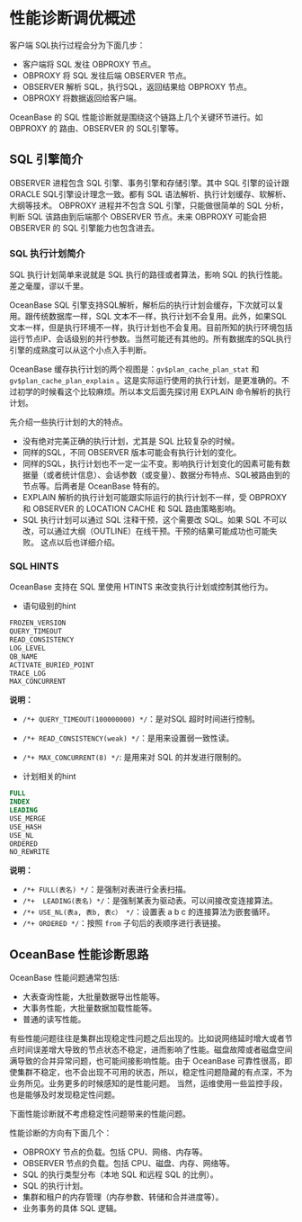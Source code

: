 # 性能诊断调优概述

客户端 SQL执行过程会分为下面几步：

+ 客户端将 SQL 发往 OBPROXY 节点。
+ OBPROXY 将 SQL 发往后端 OBSERVER 节点。
+ OBSERVER 解析 SQL，执行SQL，返回结果给 OBPROXY 节点。
+ OBPROXY 将数据返回给客户端。

OceanBase 的 SQL 性能诊断就是围绕这个链路上几个关键环节进行。如 OBPROXY 的 路由、OBSERVER 的 SQL引擎等。

## SQL 引擎简介

OBSERVER 进程包含 SQL 引擎、事务引擎和存储引擎。其中 SQL 引擎的设计跟 ORACLE SQL引擎设计理念一致。都有 SQL 语法解析、执行计划缓存、软解析、大纲等技术。
OBPROXY 进程并不包含 SQL 引擎，只能做很简单的 SQL 分析，判断 SQL 该路由到后端那个 OBSERVER 节点。未来 OBPROXY 可能会把 OBSERVER 的 SQL 引擎能力也包含进去。

### SQL 执行计划简介

SQL 执行计划简单来说就是 SQL 执行的路径或者算法，影响 SQL 的执行性能。差之毫厘，谬以千里。

OceanBase SQL 引擎支持SQL解析，解析后的执行计划会缓存，下次就可以复用。跟传统数据库一样，SQL 文本不一样，执行计划不会复用。此外，如果SQL文本一样，但是执行环境不一样，执行计划也不会复用。目前所知的执行环境包括运行节点IP、会话级别的并行参数。当然可能还有其他的。所有数据库的SQL执行引擎的成熟度可以从这个小点入手判断。

OceanBase 缓存执行计划的两个视图是：`gv$plan_cache_plan_stat` 和 `gv$plan_cache_plan_explain` 。这是实际运行使用的执行计划，是更准确的。不过初学的时候看这个比较麻烦。所以本文后面先探讨用 EXPLAIN 命令解析的执行计划。

先介绍一些执行计划的大的特点。

+ 没有绝对完美正确的执行计划，尤其是 SQL 比较复杂的时候。
+ 同样的SQL，不同 OBSERVER 版本可能会有执行计划的变化。
+ 同样的SQL，执行计划也不一定一尘不变。影响执行计划变化的因素可能有数据量（或者统计信息）、会话参数（或变量）、数据分布特点、SQL被路由到的节点等。后两者是 OceanBase 特有的。
+ EXPLAIN 解析的执行计划可能跟实际运行的执行计划不一样，受 OBPROXY 和 OBSERVER 的 LOCATION CACHE 和 SQL 路由策略影响。
+ SQL 执行计划可以通过 SQL 注释干预，这个需要改 SQL。如果 SQL 不可以改，可以通过大纲（OUTLINE）在线干预。干预的结果可能成功也可能失败。 这点以后也详细介绍。

### SQL HINTS

OceanBase 支持在 SQL 里使用 HTINTS 来改变执行计划或控制其他行为。

+ 语句级别的hint

```sql
FROZEN_VERSION
QUERY_TIMEOUT
READ_CONSISTENCY
LOG_LEVEL
QB_NAME
ACTIVATE_BURIED_POINT
TRACE_LOG
MAX_CONCURRENT
```

**说明：**

+ `/*+ QUERY_TIMEOUT(100000000) */`：是对SQL 超时时间进行控制。
+ `/*+ READ_CONSISTENCY(weak) */`：是用来设置弱一致性读。
+ `/*+ MAX_CONCURRENT(8) */`: 是用来对 SQL 的并发进行限制的。

+ 计划相关的hint

```sql
FULL
INDEX
LEADING
USE_MERGE
USE_HASH
USE_NL
ORDERED
NO_REWRITE
```

**说明：**

+ `/*+ FULL(表名) */`：是强制对表进行全表扫描。
+ `/*+  LEADING(表名) */`：是强制某表为驱动表。可以间接改变连接算法。
+ `/*+ USE_NL(表a, 表b, 表c） */`：设置表 a b c 的连接算法为嵌套循环。
+ `/*+ ORDERED */`：按照 `from` 子句后的表顺序进行表链接。

## OceanBase 性能诊断思路

OceanBase 性能问题通常包括:

+ 大表查询性能，大批量数据导出性能等。
+ 大事务性能，大批量数据加载性能等。
+ 普通的读写性能。

有些性能问题往往是集群出现稳定性问题之后出现的。比如说网络延时增大或者节点时间误差增大导致的节点状态不稳定，进而影响了性能。磁盘故障或者磁盘空间满导致的合并异常问题，也可能间接影响性能。由于 OceanBase 可靠性很高，即使集群不稳定，也不会出现不可用的状态，所以，稳定性问题隐藏的有点深，不为业务所见。业务更多的时候感知的是性能问题。
当然，运维使用一些监控手段，也是能够及时发现稳定性问题。

下面性能诊断就不考虑稳定性问题带来的性能问题。

性能诊断的方向有下面几个：

+ OBPROXY 节点的负载。包括 CPU、网络、内存等。
+ OBSERVER 节点的负载。包括 CPU、磁盘、内存、网络等。
+ SQL 的执行类型分布（本地 SQL 和远程 SQL 的比例）。
+ SQL 的执行计划。
+ 集群和租户的内存管理（内存参数、转储和合并进度等）。
+ 业务事务的具体 SQL 逻辑。
